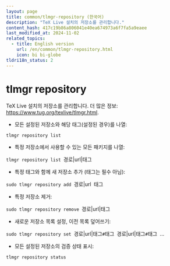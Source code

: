 ```yaml
---
layout: page
title: common/tlmgr-repository (한국어)
description: "TeX Live 설치의 저장소를 관리합니다."
content_hash: 417c19b86a806041e40ea674973a6f7fa5a9eaee
last_modified_at: 2024-11-02
related_topics:
  - title: English version
    url: /en/common/tlmgr-repository.html
    icon: bi bi-globe
tldri18n_status: 2
---
```

# tlmgr repository

TeX Live 설치의 저장소를 관리합니다.
더 많은 정보: <https://www.tug.org/texlive/tlmgr.html>.

- 모든 설정된 저장소와 해당 태그(설정된 경우)를 나열:

`tlmgr repository list`

- 특정 저장소에서 사용할 수 있는 모든 패키지를 나열:

`tlmgr repository list `<span class="tldr-var badge badge-pill bg-dark-lm bg-white-dm text-white-lm text-dark-dm font-weight-bold">경로|url|태그</span>

- 특정 태그와 함께 새 저장소 추가 (태그는 필수 아님):

`sudo tlmgr repository add `<span class="tldr-var badge badge-pill bg-dark-lm bg-white-dm text-white-lm text-dark-dm font-weight-bold">경로|url</span>` `<span class="tldr-var badge badge-pill bg-dark-lm bg-white-dm text-white-lm text-dark-dm font-weight-bold">태그</span>

- 특정 저장소 제거:

`sudo tlmgr repository remove `<span class="tldr-var badge badge-pill bg-dark-lm bg-white-dm text-white-lm text-dark-dm font-weight-bold">경로|url|태그</span>

- 새로운 저장소 목록 설정, 이전 목록 덮어쓰기:

`sudo tlmgr repository set `<span class="tldr-var badge badge-pill bg-dark-lm bg-white-dm text-white-lm text-dark-dm font-weight-bold">경로|url|태그</span>`#`<span class="tldr-var badge badge-pill bg-dark-lm bg-white-dm text-white-lm text-dark-dm font-weight-bold">태그</span>` `<span class="tldr-var badge badge-pill bg-dark-lm bg-white-dm text-white-lm text-dark-dm font-weight-bold">경로|url|태그</span>`#`<span class="tldr-var badge badge-pill bg-dark-lm bg-white-dm text-white-lm text-dark-dm font-weight-bold">태그</span>` `<span class="tldr-var badge badge-pill bg-dark-lm bg-white-dm text-white-lm text-dark-dm font-weight-bold">...</span>

- 모든 설정된 저장소의 검증 상태 표시:

`tlmgr repository status`
